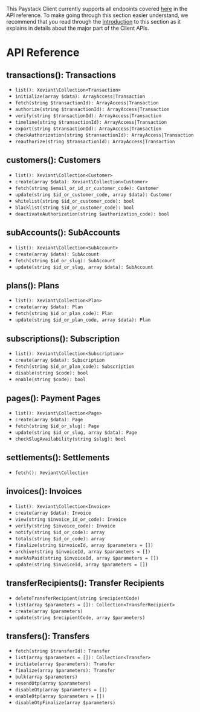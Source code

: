 This Paystack Client currently supports all endpoints covered [here][1] in the API reference. To make going through this section easier understand, we recommend that you read through the [Introduction][2] to this section as it explains in details about the major part of the Client APIs.

# API Reference

## transactions(): Transactions
- `list(): Xeviant\Collection<Transaction>`
- `initialize(array $data): ArrayAccess|Transaction`
- `fetch(string $transactionId): ArrayAccess|Transaction`
- `authorize(string $transactionId): ArrayAccess|Transaction`
- `verify(string $transactionId): ArrayAccess|Transaction`
- `timeline(string $transactionId): ArrayAccess|Transaction`
- `export(string $transactionId): ArrayAccess|Transaction`
- `checkAuthorization(string $transactionId): ArrayAccess|Transaction`
- `reauthorize(string $transactionId): ArrayAccess|Transaction`

## customers(): Customers
- `list(): Xeviant\Collection<Customer>`
- `create(array $data): Xeviant\Collection<Customer>`
- `fetch(string $email_or_id_or_customer_code): Customer`
- `update(string $id_or_customer_code, array $data): Customer`
- `whitelist(string $id_or_customer_code): bool`
- `blacklist(string $id_or_customer_code): bool`
- `deactivateAuthorization(string $authorization_code): bool`

## subAccounts(): SubAccounts
- `list(): Xeviant\Collection<SubAccount>`
- `create(array $data): SubAccount`
- `fetch(string $id_or_slug): SubAccount`
- `update(string $id_or_slug, array $data): SubAccount`

## plans(): Plans
- `list(): Xeviant\Collection<Plan>`
- `create(array $data): Plan`
- `fetch(string $id_or_plan_code): Plan`
- `update(string $id_or_plan_code, array $data): Plan`

## subscriptions(): Subscription
- `list(): Xeviant\Collection<Subscription>`
- `create(array $data): Subscription`
- `fetch(string $id_or_plan_code): Subscription`
- `disable(string $code): bool`
- `enable(string $code): bool`

## pages(): Payment Pages
- `list(): Xeviant\Collection<Page>`
- `create(array $data): Page`
- `fetch(string $id_or_slug): Page`
- `update(string $id_or_slug, array $data): Page`
- `checkSlugAvailability(string $slug): bool`

## settlements(): Settlements
- `fetch(): Xeviant\Collection`

## invoices(): Invoices
- `list(): Xeviant\Collection<Invoice>`
- `create(array $data): Invoice`
- `view(string $invoice_id_or_code): Invoice`
- `verify(string $invoice_code): Invoice`
- `notify(string $id_or_code): array`
- `totals(string $id_or_code): array`
- `finalize(string $invoiceId, array $parameters = [])`
- `archive(string $invoiceId, array $parameters = [])`
- `markAsPaid(string $invoiceId, array $parameters = [])`
- `update(string $invoiceId, array $parameters = [])`

## transferRecipients(): Transfer Recipients
- `deleteTransferRecipient(string $recipientCode)`
- `list(array $parameters = []): Collection<TransferRecipient>`
- `create(array $parameters)`
- `update(string $recipientCode, array $parameters)`

## transfers(): Transfers
- `fetch(string $transferId): Transfer`
- `list(array $parameters = []): Collection<Transfer>`
- `initiate(array $parameters): Transfer`
- `finalize(array $parameters): Transfer`
- `bulk(array $parameters)`
- `resendOtp(array $parameters)`
- `disableOtp(array $parameters = [])`
- `enableOtp(array $parameters = [])`
- `disableOtpFinalize(array $parameters)`

[1]: https://developers.paystack.co/reference
[2]: /api
